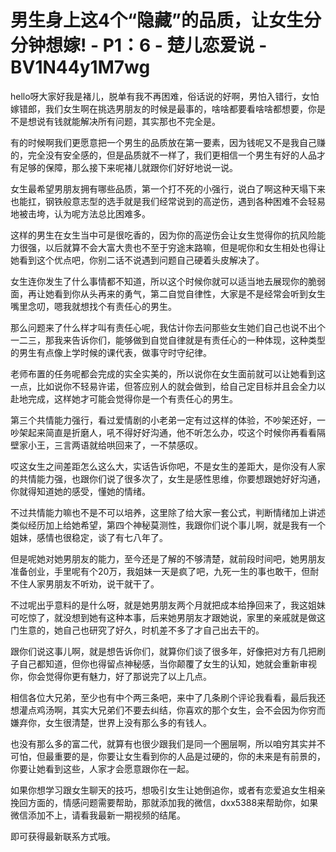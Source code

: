 # 男生身上这4个“隐藏”的品质，让女生分分钟想嫁! - P1：6 - 楚儿恋爱说 - BV1N44y1M7wg

hello呀大家好我是褚儿，脱单有我不再困难，俗话说的好啊，男怕入错行，女怕嫁错郎，我们女生啊在挑选男朋友的时候是最事的，啥啥都要看啥啥都想要，你是不是想说有钱就能解决所有问题，其实那也不完全是。

有的时候啊我们更愿意把一个男生的品质放在第一要素，因为钱呢又不是我自己赚的，完全没有安全感的，但是品质就不一样了，我们更相信一个男生有好的人品才有足够的保障，那么接下来呢褚儿就跟你们好好地说一说。

女生最希望男朋友拥有哪些品质，第一个打不死的小强行，说白了啊这种天塌下来也能扛，钢铁般意志型的选手就是我们经常说到的高逆伤，遇到各种困难不会轻易地被击垮，认为呢方法总比困难多。

这样的男生在女生当中可是很吃香的，因为你的高逆伤会让女生觉得你的抗风险能力很强，以后就算不会大富大贵也不至于穷途末路嘛，但是呢你和女生相处也得让她看到这个优点吧，你别二话不说遇到问题自己硬着头皮解决了。

女生连你发生了什么事情都不知道，所以这个时候你就可以适当地去展现你的脆弱面，再让她看到你从头再来的勇气，第二自觉自律性，大家是不是经常会听到女生嘴里念叨，嗯我就想找个有责任心的男生。

那么问题来了什么样才叫有责任心呢，我估计你去问那些女生她们自己也说不出个一二三，那我来告诉你们，能够做到自觉自律就是有责任心的一种体现，这种类型的男生有点像上学时候的课代表，做事守时守纪律。

老师布置的任务呢都会完成的实全实美的，所以说你在女生面前就可以让她看到这一点，比如说你不轻易许诺，但答应别人的就会做到，给自己定目标并且会全力以赴地完成，这样她才可能会觉得你是一个有责任心的男生。

第三个共情能力强行，看过爱情剧的小老弟一定有过这样的体验，不吵架还好，一吵架起来简直是折磨人，吼不得好好沟通，他不听怎么办，哎这个时候你再看看隔壁家小王，三言两语就给哄回来了，一不禁感叹。

哎这女生之间差距怎么这么大，实话告诉你吧，不是女生的差距大，是你没有人家的共情能力强，也跟你们说了很多次了，女生是感性思维，你要想跟她好好沟通，你就得知道她的感受，懂她的情绪。

不过共情能力嘛也不是不可以培养，这里除了给大家一套公式，判断情绪加上讲述类似经历加上给她希望，第四个神秘莫测性，我跟你们说个事儿啊，就是我有一个姐妹，感情也很稳定，谈了有七八年了。

但是呢她对她男朋友的能力，至今还是了解的不够清楚，就前段时间吧，她男朋友准备创业，手里呢有个20万，我姐妹一天是疯了吧，九死一生的事也敢干，但耐不住人家男朋友不听劝，说干就干了。

不过呢出乎意料的是什么呀，就是她男朋友两个月就把成本给挣回来了，我这姐妹可吃惊了，就没想到她有这种本事，后来她男朋友才跟她说，家里的亲戚就是做这门生意的，她自己也研究了好久，时机差不多了才自己出去干的。

跟你们说这事儿啊，就是想告诉你们，就算你们谈了很多年，好像把对方有几把刷子自己都知道，但你也得留点神秘感，当你颠覆了女生的认知，她就会重新审视你，你会觉得你更有魅力，好了那说完了以上几点。

相信各位大兄弟，至少也有中个两三条吧，来中了几条刷个评论我看看，最后我还想灌点鸡汤啊，其实大兄弟们不要去纠结，你喜欢的那个女生，会不会因为你穷而嫌弃你，女生很清楚，世界上没有那么多的有钱人。

也没有那么多的富二代，就算有也很少跟我们是同一个圈层啊，所以咱穷其实并不可怕，但最重要的是，你要让女生看到你的人品是过硬的，你的未来是有前景的，你要让她看到这些，人家才会愿意跟你在一起。

如果你想学习跟女生聊天的技巧，想吸引女生让她倒追你，或者有恋爱追女生相亲挽回方面的，情感问题需要帮助，那就添加我的微信，dxx5388来帮助你，如果微信添加不上，请看我最新一期视频的结尾。

即可获得最新联系方式哦。